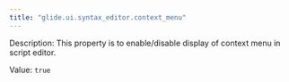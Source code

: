 ```yaml
---
title: "glide.ui.syntax_editor.context_menu"
---
```


Description: This property is to enable/disable display of context menu in script editor.

Value: `true`